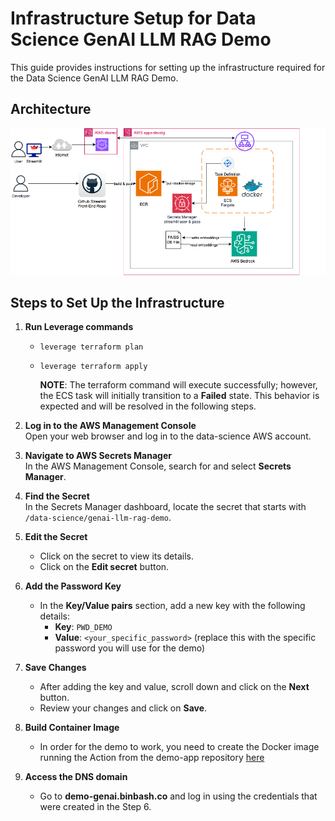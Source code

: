 # Infrastructure Setup for Data Science GenAI LLM RAG Demo

This guide provides instructions for setting up the infrastructure required for the Data Science GenAI LLM RAG Demo.

## Architecture

![Image](assets/images/genai-llm-rag-bedrock-poc.png)

## Steps to Set Up the Infrastructure

1. **Run Leverage commands**
   - `leverage terraform plan`
   - `leverage terraform apply`
  
     **NOTE**: The terraform command will execute successfully; however, the ECS task will initially transition to a **Failed** state. This behavior is expected and will be resolved in the following steps.
     
2. **Log in to the AWS Management Console**  
   Open your web browser and log in to the data-science AWS account.

3. **Navigate to AWS Secrets Manager**  
   In the AWS Management Console, search for and select **Secrets Manager**.

4. **Find the Secret**  
   In the Secrets Manager dashboard, locate the secret that starts with `/data-science/genai-llm-rag-demo`.

5. **Edit the Secret**  
   - Click on the secret to view its details.
   - Click on the **Edit secret** button.

6. **Add the Password Key**  
   - In the **Key/Value pairs** section, add a new key with the following details:
     - **Key**: `PWD_DEMO`
     - **Value**: `<your_specific_password>` (replace this with the specific password you will use for the demo)

7. **Save Changes**  
   - After adding the key and value, scroll down and click on the **Next** button.
   - Review your changes and click on **Save**.

8. **Build Container Image**
   - In order for the demo to work, you need to create the Docker image running the Action from the demo-app repository [here](https://github.com/binbashar/le-genai-ml-clients/actions/workflows/build-and-push.yml "Build and Push to ECR")

9. **Access the DNS domain**
    - Go to **demo-genai.binbash.co** and  log in using the credentials that were created in the Step 6.
